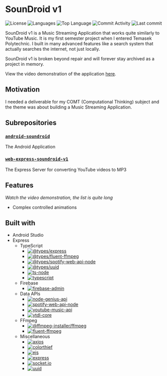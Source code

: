 # SounDroid v1

![License](https://img.shields.io/github/license/zS1L3NT/soundroid-v1?style=for-the-badge) ![Languages](https://img.shields.io/github/languages/count/zS1L3NT/soundroid-v1?style=for-the-badge) ![Top Language](https://img.shields.io/github/languages/top/zS1L3NT/soundroid-v1?style=for-the-badge) ![Commit Activity](https://img.shields.io/github/commit-activity/y/zS1L3NT/soundroid-v1?style=for-the-badge) ![Last commit](https://img.shields.io/github/last-commit/zS1L3NT/soundroid-v1?style=for-the-badge)

SounDroid v1 is a Music Streaming Application that works quite similarly to YouTube Music. It is my first semester project when I entered Temasek Polytechnic. I built in many advanced features like a search system that actually searches the internet, not just locally.

SounDroid v1 is broken beyond repair and will forever stay archived as a project in memory.

View the video demonstration of the application [here](https://youtu.be/e011MU8xRzw).

## Motivation

I needed a deliverable for my COMT (Computational Thinking) subject and the theme was about building a Music Streaming Application.

## Subrepositories

### [`android-soundroid`](android-soundroid)

The Android Application

### [`web-express-soundroid-v1`](web-express-soundroid-v1)

The Express Server for converting YouTube videos to MP3

## Features

<i>Watch the video demonstration, the list is quite long</i>

-   Complex controlled animations

## Built with

-   Android Studio
-   Express
    -   TypeScript
        -   [![@types/express](https://img.shields.io/badge/%40types%2Fexpress-%5E4.17.11-red?style=flat-square)](https://npmjs.com/package/@types/express/v/4.17.11)
        -   [![@types/fluent-ffmpeg](https://img.shields.io/badge/%40types%2Ffluent--ffmpeg-%5E2.1.17-red?style=flat-square)](https://npmjs.com/package/@types/fluent-ffmpeg/v/2.1.17)
        -   [![@types/spotify-web-api-node](https://img.shields.io/badge/%40types%2Fspotify--web--api--node-%5E5.0.3-red?style=flat-square)](https://npmjs.com/package/@types/spotify-web-api-node/v/5.0.3)
        -   [![@types/uuid](https://img.shields.io/badge/%40types%2Fuuid-%5E8.3.0-red?style=flat-square)](https://npmjs.com/package/@types/uuid/v/8.3.0)
        -   [![ts-node](https://img.shields.io/badge/ts--node-%5E9.1.1-red?style=flat-square)](https://npmjs.com/package/ts-node/v/9.1.1)
        -   [![typescript](https://img.shields.io/badge/typescript-%5E4.2.4-red?style=flat-square)](https://npmjs.com/package/typescript/v/4.2.4)
    -   Firebase
        -   [![firebase-admin](https://img.shields.io/badge/firebase--admin-%5E9.8.0-red?style=flat-square)](https://npmjs.com/package/firebase-admin/v/9.8.0)
    -   Data APIs
        -   [![node-genius-api](https://img.shields.io/badge/node--genius--api-%5E1.2.0-red?style=flat-square)](https://npmjs.com/package/node-genius-api/v/1.2.0)
        -   [![spotify-web-api-node](https://img.shields.io/badge/spotify--web--api--node-%5E5.0.2-red?style=flat-square)](https://npmjs.com/package/spotify-web-api-node/v/5.0.2)
        -   [![youtube-music-api](https://img.shields.io/badge/youtube--music--api-%5E1.0.6-red?style=flat-square)](https://npmjs.com/package/youtube-music-api/v/1.0.6)
        -   [![ytdl-core](https://img.shields.io/badge/ytdl--core-%5E4.9.0-red?style=flat-square)](https://npmjs.com/package/ytdl-core/v/4.9.0)
    -   FFmpeg
        -   [![@ffmpeg-installer/ffmpeg](https://img.shields.io/badge/%40ffmpeg--installer%2Fffmpeg-%5E1.0.20-red?style=flat-square)](https://npmjs.com/package/@ffmpeg-installer/ffmpeg/v/1.0.20)
        -   [![fluent-ffmpeg](https://img.shields.io/badge/fluent--ffmpeg-%5E2.1.2-red?style=flat-square)](https://npmjs.com/package/fluent-ffmpeg/v/2.1.2)
    -   Miscellaneous
        -   [![axios](https://img.shields.io/badge/axios-%5E0.21.1-red?style=flat-square)](https://npmjs.com/package/axios/v/0.21.1)
        -   [![colorthief](https://img.shields.io/badge/colorthief-%5E2.3.2-red?style=flat-square)](https://npmjs.com/package/colorthief/v/2.3.2)
        -   [![ejs](https://img.shields.io/badge/ejs-%5E3.1.6-red?style=flat-square)](https://npmjs.com/package/ejs/v/3.1.6)
        -   [![express](https://img.shields.io/badge/express-%5E4.17.1-red?style=flat-square)](https://npmjs.com/package/express/v/4.17.1)
        -   [![socket.io](https://img.shields.io/badge/socket.io-%5E4.1.2-red?style=flat-square)](https://npmjs.com/package/socket.io/v/4.1.2)
        -   [![uuid](https://img.shields.io/badge/uuid-%5E8.3.2-red?style=flat-square)](https://npmjs.com/package/uuid/v/8.3.2)
